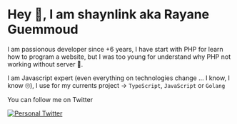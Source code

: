 # Hey 👋, I am shaynlink aka Rayane Guemmoud

I am passionous developer since +6 years, I have start with PHP for learn how to program a website, but I was too young for understand why PHP not working without server 🫡.

I am Javascript expert (even everything on technologies change ... I know, I know 🙄), I use for my currents project -> `TypeScript`, `JavaScript` or `Golang`

You can follow me on Twitter

[![Personal Twitter](https://img.shields.io/badge/Twitter-%231DA1F2.svg?logo=Twitter&logoColor=white)](https://twitter.com/shaynl3nk)

